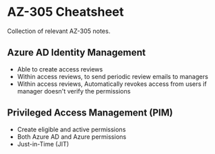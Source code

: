 # AZ-305 Cheatsheet

Collection of relevant AZ-305 notes.

## Azure AD Identity Management

- Able to create access reviews
- Within access reviews, to send periodic review emails to managers
- Within access reviews, Automatically revokes access from users if manager doesn't verify the permissions

## Privileged Access Management (PIM)

- Create eligible and active permissions
- Both Azure AD and Azure permissions
- Just-in-Time (JIT)
